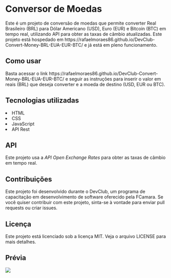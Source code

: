<h1><b>Conversor de Moedas</b></h1>
<div>
<p>Este é um projeto de conversão de moedas que permite converter Real Brasileiro (BRL) para Dólar Americano (USD), Euro (EUR) e Bitcoin (BTC) em tempo real, utilizando API para obter as taxas de câmbio atualizadas. Este projeto está hospedado em https://rafaelmoraes86.github.io/DevClub-Convert-Money-BRL-EUA-EUR-BTC/ e já está em pleno funcionamento.</p>

<h2>Como usar</h2>
<p>Basta acessar o link https://rafaelmoraes86.github.io/DevClub-Convert-Money-BRL-EUA-EUR-BTC/ e seguir as instruções para inserir o valor em reais (BRL) que deseja converter e a moeda de destino (USD, EUR ou BTC).</p>

<h2>Tecnologias utilizadas</h2>
<li>HTML</li>
<li>CSS</li>
<li>JavaScript</li>
<li>API Rest</li>


<h2>API</h2>
<p>Este projeto usa a <i>API Open Exchange Rates</i> para obter as taxas de câmbio em tempo real.</p>

<h2>Contribuições</h2>
<p>Este projeto foi desenvolvido durante o DevClub, um programa de capacitação em desenvolvimento de software oferecido pela FCamara. Se você quiser contribuir com este projeto, sinta-se à vontade para enviar pull requests ou criar issues.</p>

<h2>Licença</h2>
<p>Este projeto está licenciado sob a licença MIT. Veja o arquivo LICENSE para mais detalhes.</p>

<h2>Prévia</h2>
<img src="https://media0.giphy.com/media/utURLocgB9pcpHqtyB/giphy.gif">
</div>
